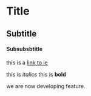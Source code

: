 # Title

## Subtitle

#### Subsubsbtitle

this is a [link to ie](https://www.ie.edu/)

this is *italics* this is **bold**

we are now developing feature. 

